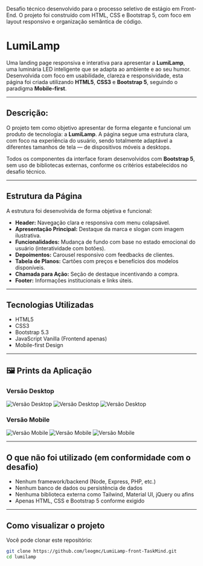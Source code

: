 Desafio técnico desenvolvido para o processo seletivo de estágio em Front-End. O projeto foi construído com HTML, CSS e Bootstrap 5, com foco em layout responsivo e organização semântica de código.

# LumiLamp

Uma landing page responsiva e interativa para apresentar a **LumiLamp**, uma luminária LED inteligente que se adapta ao ambiente e ao seu humor. Desenvolvida com foco em usabilidade, clareza e responsividade, esta página foi criada utilizando **HTML5**, **CSS3** e **Bootstrap 5**, seguindo o paradigma **Mobile-first**.

---

## Descrição:

O projeto tem como objetivo apresentar de forma elegante e funcional um produto de tecnologia: a **LumiLamp**. A página segue uma estrutura clara, com foco na experiência do usuário, sendo totalmente adaptável a diferentes tamanhos de tela — de dispositivos móveis a desktops.

Todos os componentes da interface foram desenvolvidos com **Bootstrap 5**, sem uso de bibliotecas externas, conforme os critérios estabelecidos no desafio técnico.

---

## Estrutura da Página

A estrutura foi desenvolvida de forma objetiva e funcional:

- **Header:** Navegação clara e responsiva com menu colapsável.
- **Apresentação Principal:** Destaque da marca e slogan com imagem ilustrativa.
- **Funcionalidades:** Mudança de fundo com base no estado emocional do usuário (interatividade com botões).
- **Depoimentos:** Carousel responsivo com feedbacks de clientes.
- **Tabela de Planos:** Cartões com preços e benefícios dos modelos disponíveis.
- **Chamada para Ação:** Seção de destaque incentivando a compra.
- **Footer:** Informações institucionais e links úteis.

---

## Tecnologias Utilizadas

- HTML5
- CSS3
- Bootstrap 5.3
- JavaScript Vanilla (Frontend apenas)
- Mobile-first Design

---

## 🖼️ Prints da Aplicação

### Versão Desktop

![Versão Desktop](./assets/images/img1.png)
![Versão Desktop](./assets/images/img2.png)
![Versão Desktop](./assets/images/img3.png)

### Versão Mobile

![Versão Mobile](./assets/images/img4.png)
![Versão Mobile](./assets/images/img5.png)
![Versão Mobile](./assets/images/img6.png)

---

## O que não foi utilizado (em conformidade com o desafio)

- Nenhum framework/backend (Node, Express, PHP, etc.)
- Nenhum banco de dados ou persistência de dados
- Nenhuma biblioteca externa como Tailwind, Material UI, jQuery ou afins
- Apenas HTML, CSS e Bootstrap 5 conforme exigido

---

## Como visualizar o projeto

Você pode clonar este repositório:

```bash
git clone https://github.com/leogmc/LumiLamp-front-TaskMind.git
cd lumilamp

